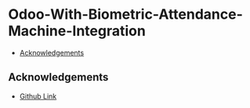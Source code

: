 # Odoo-With-Biometric-Attendance-Machine-Integration
- [Acknowledgements](#acknowledgements)
## Acknowledgements
* [Github Link](https://www.cybrosys.com/)